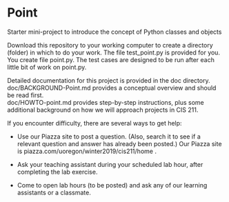# Point
Starter mini-project to introduce the concept of Python classes and objects

Download this repository to your working computer to create a directory (folder) 
in which to do your work.  The file test_point.py is provided for you.  You 
create file point.py.  The test cases are designed to be run after each little 
bit of work on point.py.  

Detailed documentation for this project is provided in the 
doc directory.  doc/BACKGROUND-Point.md provides a 
conceptual overview and should be read first.  
doc/HOWTO-point.md  provides step-by-step instructions, 
plus some additional background on how we will approach 
projects in CIS 211. 

If you encounter difficulty, there are several ways to get help: 

* Use our Piazza site to post a question.  (Also, search it to see if a relevant question and answer has already been posted.)  Our Piazza site is piazza.com/uoregon/winter2019/cis211/home .  

* Ask your teaching assistant during your scheduled lab hour, after completing the lab exercise. 

* Come to open lab hours (to be posted) and ask any of our learning assistants or a classmate. 
